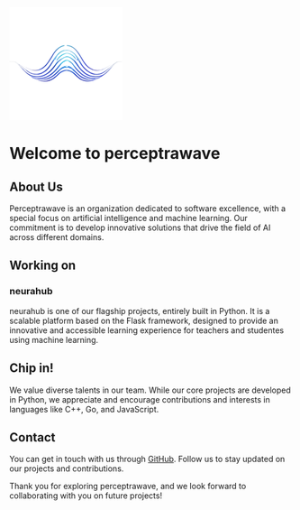 ![perceptrawave](./profile/img/perceptrawave.png)

# Welcome to perceptrawave

## About Us

Perceptrawave is an organization dedicated to software excellence, with a special focus on artificial intelligence and machine learning.
Our commitment is to develop innovative solutions that drive the field of AI across different domains.

## Working on

### neurahub

neurahub is one of our flagship projects, entirely built in Python. It is a scalable platform based on the Flask framework, designed to provide an innovative and accessible learning experience for teachers
and studentes using machine learning.

## Chip in!

We value diverse talents in our team. While our core projects are developed in Python, we appreciate and encourage contributions and interests in languages like C++, Go, and JavaScript.

## Contact

You can get in touch with us through [GitHub](https://github.com/perceptrawave). Follow us to stay updated on our projects and contributions.

Thank you for exploring perceptrawave, and we look forward to collaborating with you on future projects!

